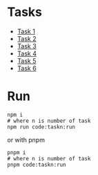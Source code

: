 # Tasks

- [Task 1](./src/task1/README.md)
- [Task 2](./src/task2/README.md)
- [Task 3](./src/task3/README.md)
- [Task 4](./src/task4/README.md)
- [Task 5](./src/task5/README.md)
- [Task 6](./src/task6/README.md)

# Run

```shell
npm i
# where n is number of task
npm run code:taskn:run
```

or with pnpm

```shell
pnpm i
# where n is number of task
pnpm code:taskn:run
```
